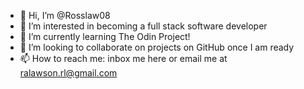 - 👋 Hi, I’m @Rosslaw08
- 👀 I’m interested in becoming a full stack software developer
- 🌱 I’m currently learning The Odin Project!
- 💞️ I’m looking to collaborate on projects on GitHub once I am ready
- 📫 How to reach me: inbox me here or email me at ralawson.rl@gmail.com

<!---
Rosslaw08/Rosslaw08 is a ✨ special ✨ repository because its `README.md` (this file) appears on your GitHub profile.
You can click the Preview link to take a look at your changes.
--->
